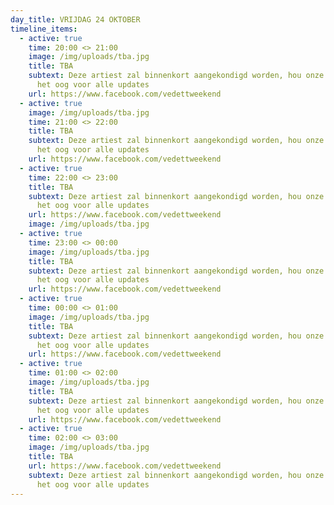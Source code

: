 ```yaml
---
day_title: VRIJDAG 24 OKTOBER
timeline_items:
  - active: true
    time: 20:00 <> 21:00
    image: /img/uploads/tba.jpg
    title: TBA
    subtext: Deze artiest zal binnenkort aangekondigd worden, hou onze socials in
      het oog voor alle updates
    url: https://www.facebook.com/vedettweekend
  - active: true
    image: /img/uploads/tba.jpg
    time: 21:00 <> 22:00
    title: TBA
    subtext: Deze artiest zal binnenkort aangekondigd worden, hou onze socials in
      het oog voor alle updates
    url: https://www.facebook.com/vedettweekend
  - active: true
    time: 22:00 <> 23:00
    title: TBA
    subtext: Deze artiest zal binnenkort aangekondigd worden, hou onze socials in
      het oog voor alle updates
    url: https://www.facebook.com/vedettweekend
    image: /img/uploads/tba.jpg
  - active: true
    time: 23:00 <> 00:00
    image: /img/uploads/tba.jpg
    title: TBA
    subtext: Deze artiest zal binnenkort aangekondigd worden, hou onze socials in
      het oog voor alle updates
    url: https://www.facebook.com/vedettweekend
  - active: true
    time: 00:00 <> 01:00
    image: /img/uploads/tba.jpg
    title: TBA
    subtext: Deze artiest zal binnenkort aangekondigd worden, hou onze socials in
      het oog voor alle updates
    url: https://www.facebook.com/vedettweekend
  - active: true
    time: 01:00 <> 02:00
    image: /img/uploads/tba.jpg
    title: TBA
    subtext: Deze artiest zal binnenkort aangekondigd worden, hou onze socials in
      het oog voor alle updates
    url: https://www.facebook.com/vedettweekend
  - active: true
    time: 02:00 <> 03:00
    image: /img/uploads/tba.jpg
    title: TBA
    url: https://www.facebook.com/vedettweekend
    subtext: Deze artiest zal binnenkort aangekondigd worden, hou onze socials in
      het oog voor alle updates
---
```

